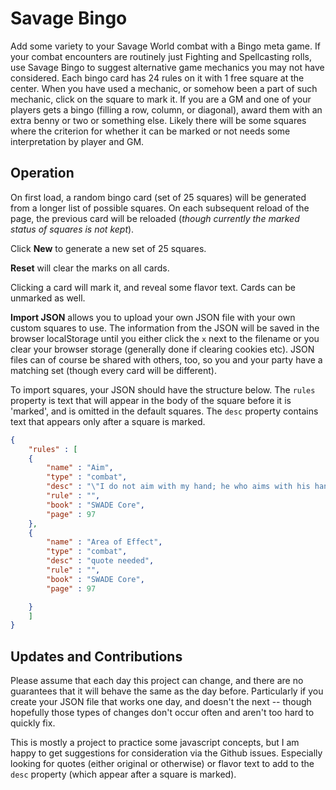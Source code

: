 # Savage Bingo
Add some variety to your Savage World combat with a Bingo meta game.  If your combat encounters are routinely just Fighting and Spellcasting rolls, use Savage Bingo to suggest alternative game mechanics you may not have considered.  Each bingo card has 24 rules on it with 1 free square at the center.  When you have used a mechanic, or somehow been a part of such mechanic, click on the square to mark it.  If you are a GM and one of your players gets a bingo (filling a row, column, or diagonal), award them with an extra benny or two or something else.  Likely there will be some squares where the criterion for whether it can be marked or not needs some interpretation by player and GM.

## Operation
On first load, a random bingo card (set of 25 squares) will be generated from a longer list of possible squares.  On each subsequent reload of the page, the previous card will be reloaded (*though currently the marked status of squares is not kept*). 

Click **New** to generate a new set of 25 squares.

**Reset** will clear the marks on all cards.

Clicking a card will mark it, and reveal some flavor text.  Cards can be unmarked as well.

**Import JSON** allows you to upload your own JSON file with your own custom squares to use.  The information from the JSON will be saved in the browser localStorage until you either click the `x` next to the filename or you clear your browser storage (generally done if clearing cookies etc).  JSON files can of course be shared with others, too, so you and your party have a matching set (though every card will be different).

To import squares, your JSON should have the structure below.  The `rules` property is text that will appear in the body of the square before it is 'marked', and is omitted in the default squares.  The `desc` property contains text that appears only after a square is marked.  

```json
{
    "rules" : [
    {
        "name" : "Aim",
        "type" : "combat",
        "desc" : "\"I do not aim with my hand; he who aims with his hand has forgotten the face of his father.  I aim with my eye.\" <br> &mdash;Roland Deschain",
        "rule" : "",
        "book" : "SWADE Core",
        "page" : 97
    },
    {
        "name" : "Area of Effect",
        "type" : "combat",
        "desc" : "quote needed",
        "rule" : "",
        "book" : "SWADE Core",
        "page" : 97

    }
    ]
}
```

## Updates and Contributions
Please assume that each day this project can change, and there are no guarantees that it will behave the same as the day before.  Particularly if you create your JSON file that works one day, and doesn't the next -- though hopefully those types of changes don't occur often and aren't too hard to quickly fix.  

This is mostly a project to practice some javascript concepts, but I am happy to get suggestions for consideration via the Github issues.  Especially looking for quotes (either original or otherwise) or flavor text to add to the `desc` property (which appear after a square is marked).
